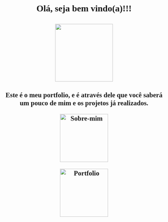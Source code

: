 <link rel="preconnect" href="https://fonts.googleapis.com">
<link rel="preconnect" href="https://fonts.gstatic.com" crossorigin>
<link href="https://fonts.googleapis.com/css2?family=Dancing+Script&display=swap" rel="stylesheet">

<h1 align="center" style="font-family: 'Dancing Script', cursive;
">Olá, seja bem vindo(a)!!!
<br>
<br>
<img height="180em" align="center" src="../Aline_Portifolio/src/img/minions.gif"/>

<h2 align="center" style="font-family: 'Dancing Script', cursive;
">Este é o meu portfolio, e é através dele que você saberá um pouco de mim e os projetos já realizados.

<a href="https://www.canva.com/design/DAFMP7bQH0o/kIhqt2O4P2P6bZAOekNZwA/watch?utm_content=DAFMP7bQH0o&utm_campaign=share_your_design&utm_medium=link&utm_source=shareyourdesignpanel"
    target="_blank"><img width="150px"
    src=https://3.bp.blogspot.com/-Sv6BlbpbD2o/WUwYZH_ASVI/AAAAAAAAJhU/RBDAuCFiHYcNrZLOMXoJ7xUwfPsD-o2qACEwYBhgL/s1600/QUEM-SOU-EU.png
    alt="Sobre-mim"></a>

<a href="https://alinycruz.github.io/"
    target="_blank"><img width="150px" 
    src=https://s3.amazonaws.com/ibc-portal/wp-content/uploads/2017/10/19140245/portfolio-como-fazer1.jpg
    alt="Portfolio"></a>
